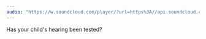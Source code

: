 ```yaml
---
audio: "https://w.soundcloud.com/player/?url=https%3A//api.soundcloud.com/tracks/1406167969%3Fsecret_token%3Ds-tFPw5F8Af2y&color=%23ff5500&auto_play=true&hide_related=false&show_comments=true&show_user=true&show_reposts=false&show_teaser=true&visual=true"
---
```


Has your child's hearing been tested?